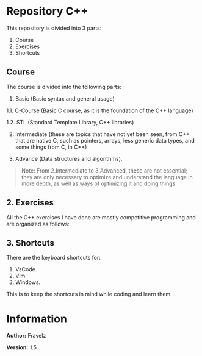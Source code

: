 # Repository C++

This repository is divided into 3 parts:
1. Course
2. Exercises
3. Shortcuts

## Course
The course is divided into the following parts:

1. Basic (Basic syntax and general usage)

1.1. C-Course (Basic C course, as it is the foundation of the C++ 
language)

1.2. STL (Standard Template Library, C++ libraries)

2. Intermediate (these are topics that have not yet been seen, 
from C++ that are native C, such as pointers, arrays, less generic 
data types, and some things from C, in C++)

3. Advance (Data structures and algorithms).

> Note: From 2.Intermediate to 3.Advanced, these are not essential; 
> they are only necessary to optimize and understand the language in 
> more depth, as well as ways of optimizing it and doing things.

## 2. Exercises
All the C++ exercises I have done are mostly competitive programming 
and are organized as follows:


## 3. Shortcuts
There are the keyboard shortcuts for:

1. VsCode.
2. Vim.
3. Windows.

This is to keep the shortcuts in mind while coding and learn them.

# Information

**Author:** Fravelz

**Version:** 1.5
